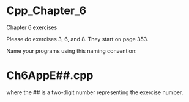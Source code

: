 Cpp_Chapter_6
=============

Chapter 6 exercises

Please do exercises 3, 6, and 8. They start on page 353.

Name your programs using this naming convention:

Ch6AppE##.cpp
=============
where the ## is a two-digit number representing the exercise number.
